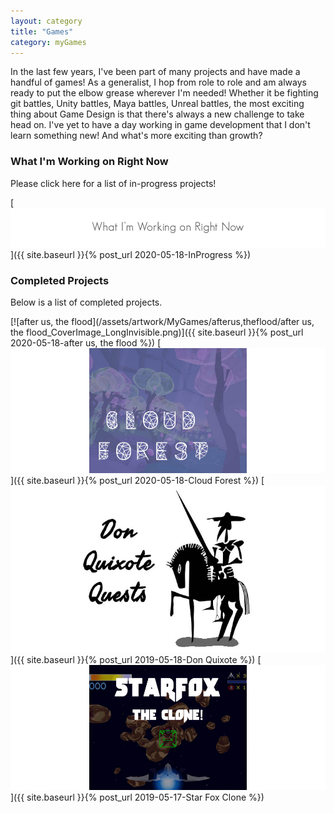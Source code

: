 ```yaml
---
layout: category
title: "Games"
category: myGames
---
```


In the last few years, I've been part of many projects and have made a handful of games! 
As a generalist, I hop from role to role and am always ready to put the elbow grease wherever I'm needed! Whether it be fighting git battles, Unity battles, Maya battles, Unreal battles, the most exciting thing about Game Design is that there's always a new challenge to take head on. I've yet to have a day working in game development that I don't learn something new! And what's more exciting than growth? 

### What I'm Working on Right Now
Please click here for a list of in-progress projects! 

[![In Progress](/assets/artwork/MyGames/WhatImWorkingOn_CoverImage_LongInvisible.png)]({{ site.baseurl }}{% post_url 2020-05-18-InProgress %}) 


### Completed Projects 
Below is a list of completed projects.

[![after us, the flood](/assets/artwork/MyGames/afterus,theflood/after us, the flood_CoverImage_LongInvisible.png)]({{ site.baseurl }}{% post_url 2020-05-18-after us, the flood %})
[![Cloud Forest](/assets/artwork/MyGames/CloudForest/CloudForest_CoverImage_LongInvisible.jpg)]({{ site.baseurl }}{% post_url 2020-05-18-Cloud Forest %})
[![Don Quixote Quests](/assets/artwork/MyGames/DonQuixote/DonQuixoteQuests_CoverImage_LongInvisible.jpg)]({{ site.baseurl }}{% post_url 2019-05-18-Don Quixote %})
[![Star Fox 64 Clone](/assets/artwork/MyGames/StarFox64Clone/StarFox_CoverImage_LongInvisible.jpg)]({{ site.baseurl }}{% post_url 2019-05-17-Star Fox Clone %})

